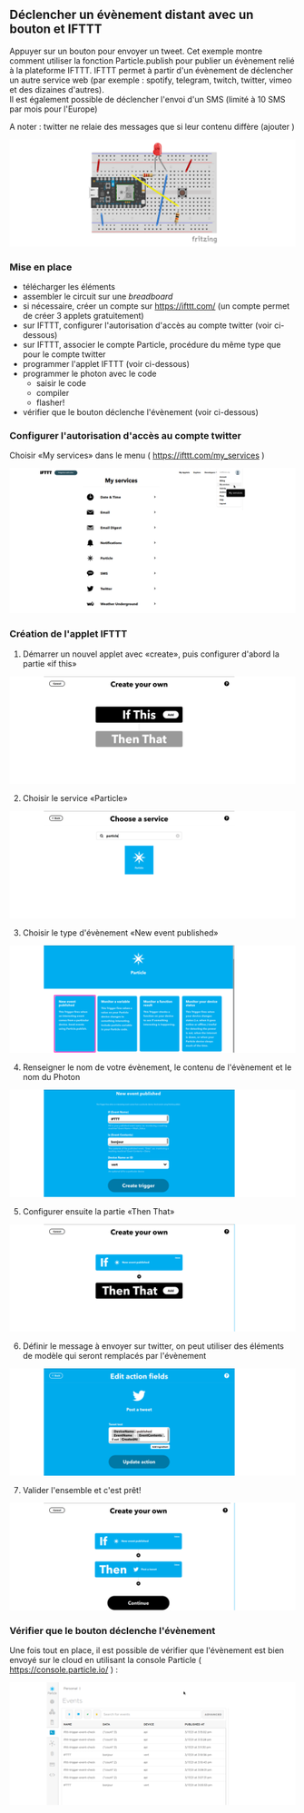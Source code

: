 ## Déclencher un évènement distant avec un bouton et IFTTT

Appuyer sur un bouton pour envoyer un tweet. Cet exemple montre comment utiliser la fonction Particle.publish pour publier un évènement relié à la plateforme IFTTT. IFTTT permet à partir d'un évènement de déclencher un autre service web (par exemple : spotify, telegram, twitch, twitter, vimeo et des dizaines d'autres).  
Il est également possible de déclencher l'envoi d'un SMS (limité à 10 SMS par mois pour l'Europe)

A noter : twitter ne relaie des messages que si leur contenu diffère (ajouter )

![Schéma du montage](./declenchement_evenement_IFTTT_breadboard.png#)

### Mise en place

* télécharger les éléments
* assembler le circuit sur une *breadboard*
* si nécessaire, créer un compte sur https://ifttt.com/ (un compte permet de créer 3 applets gratuitement)
* sur IFTTT, configurer l'autorisation d'accès au compte twitter (voir ci-dessous)
* sur IFTTT, associer le compte Particle, procédure du même type que pour le  compte twitter
* programmer l'applet IFTTT (voir ci-dessous)
* programmer le photon avec le code
  * saisir le code
  * compiler
  * flasher!
* vérifier que le bouton déclenche l'évènement (voir ci-dessous)

### Configurer l'autorisation d'accès au compte twitter

Choisir «My services» dans le menu ( https://ifttt.com/my_services )

![association du compte twitter](./assets/IFTTT_configuration_twitter.png)

### Création de l'applet IFTTT

1. Démarrer un nouvel applet avec «create», puis configurer d'abord la partie «if  this»

![étape 1](./assets/sequence_IFTTT_1.png#)

2. Choisir le service «Particle»

![étape 2](./assets/sequence_IFTTT_2.png#)

3. Choisir le type d'évènement «New event published»

![étape 3](./assets/sequence_IFTTT_3.png#)

4. Renseigner le nom de votre évènement, le contenu de l'évènement et le nom du Photon

![étape 4](./assets/sequence_IFTTT_4.png#)

5. Configurer ensuite la partie «Then That»

![étape 5](./assets/sequence_IFTTT_5.png#)

6. Définir le message à envoyer sur twitter, on peut utiliser des éléments de modèle qui seront remplacés par l'évènement

![étape 6](./assets/sequence_IFTTT_6.png#0)

7. Valider l'ensemble et c'est prêt!

![étape 7](./assets/sequence_IFTTT_7.png#)

### Vérifier que le bouton déclenche l'évènement

Une fois tout en place, il est possible de vérifier que l'évènement est bien envoyé sur le cloud en utilisant la console Particle ( https://console.particle.io/ ) :

![console Particle](./assets/particle_events.png)

